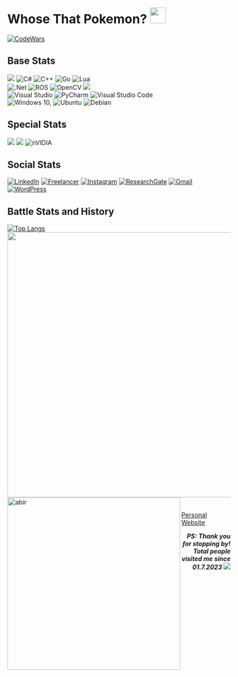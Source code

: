 # Whose That Pokemon?  <img src="http://i.imgur.com/HjpTdNa.png" height="36">
[![CodeWars](https://www.codewars.com/users/Abirino/badges/large)](https://www.codewars.com/users/Abirino 'My Honor Badge')
<br>
## Base Stats
<img src="https://img.shields.io/badge/Python-FFD43B?style=for-the-badge&logo=python&logoColor=darkgreen" /> ![C#](https://img.shields.io/badge/c%23-%23239120.svg?style=for-the-badge&logo=c-sharp&logoColor=white) ![C++](https://img.shields.io/badge/c++-%2300599C.svg?style=for-the-badge&logo=c%2B%2B&logoColor=white) ![Go](https://img.shields.io/badge/go-%2300ADD8.svg?style=for-the-badge&logo=go&logoColor=white) ![Lua](https://img.shields.io/badge/lua-%232C2D72.svg?style=for-the-badge&logo=lua&logoColor=white) <br>
![.Net](https://img.shields.io/badge/.NET-5C2D91?style=for-the-badge&logo=.net&logoColor=white) ![ROS](https://img.shields.io/badge/ros-%230A0FF9.svg?style=for-the-badge&logo=ros&logoColor=white) ![OpenCV](https://img.shields.io/badge/opencv-%23white.svg?style=for-the-badge&logo=opencv&logoColor=white) <img src="https://img.shields.io/badge/Keras-D00000?style=for-the-badge&logo=Keras&logoColor=white" /> <br>
![Visual Studio](https://img.shields.io/badge/Visual_Studio-5C2D91?style=for-the-badge&logo=visual%20studio&logoColor=white) ![PyCharm](https://img.shields.io/badge/pycharm-143?style=for-the-badge&logo=pycharm&logoColor=black&color=black&labelColor=green) ![Visual Studio Code](https://img.shields.io/badge/VisualStudioCode-0078d7.svg?style=for-the-badge&logo=visual-studio-code&logoColor=white)
<br>
![Windows 10](https://img.shields.io/badge/Windows-0078D6?style=for-the-badge&logo=windows&logoColor=white), ![Ubuntu](https://img.shields.io/badge/Ubuntu-E95420?style=for-the-badge&logo=ubuntu&logoColor=white) ![Debian](https://img.shields.io/badge/Debian-D70A53?style=for-the-badge&logo=debian&logoColor=white)
 <br>
## Special Stats
<img src="https://img.shields.io/badge/Arduino-00979D?style=for-the-badge&logo=Arduino&logoColor=white" /> <img src="https://img.shields.io/badge/Raspberry%20Pi-A22846?style=for-the-badge&logo=Raspberry%20Pi&logoColor=white" /> ![nVIDIA](https://img.shields.io/badge/nVIDIA-%2376B900.svg?style=for-the-badge&logo=nVIDIA&logoColor=white)
<br>
## Social Stats
[![LinkedIn](https://img.shields.io/badge/linkedin-%230077B5.svg?style=for-the-badge&logo=linkedin&logoColor=white)](https://www.linkedin.com/in/abir-bhattacharyya-22041112/ )
[![Freelancer](https://img.shields.io/badge/Freelancer-29B2FE?style=for-the-badge&logo=Freelancer&logoColor=white)](https://acewebslinger-61aaa.firebaseapp.com/)
[![Instagram](https://img.shields.io/badge/instagram-%23E4405F.svg?style=for-the-badge&logo=Instagram&logoColor=white)](https://www.instagram.com/abir_spidey/)
[![ResearchGate](https://img.shields.io/badge/ResearchGate-00CCBB?style=for-the-badge&logo=ResearchGate&logoColor=white)](https://www.researchgate.net/profile/Abir-Bhattacharyya-5)
[![Gmail](https://img.shields.io/badge/Gmail-D14836?style=for-the-badge&logo=gmail&logoColor=white)](mailto:abir.bhattacharyya22@gmail.com?subject=HelloWorld!)
[![WordPress](https://img.shields.io/badge/WordPress-%23117AC9.svg?style=for-the-badge&logo=WordPress&logoColor=white)](https://roboinno.wordpress.com/)
<br>

## Battle Stats and History

[![Top Langs](https://github-readme-stats.vercel.app/api/top-langs/?username=bathonSpidey&hide=Jupyter%20Notebook,C%2B%2B,html,C,css,scss&layout=compact&theme=radical)](https://github.com/bathonSpidey/github-readme-stats)
<a href="https://stats.hyochan.dev/en/stats/bathonSpidey"><img src="https://stats.hyochan.dev/api/github-stats?login=bathonSpidey" width="600" /></a>
 <br>
 <a href="https://github.com/denvercoder1/github-readme-streak-stats" title="Go to Source">
      <img align="left" width=390 src="https://github-readme-streak-stats.herokuapp.com/?user=bathonSpidey&theme=react&border=61dafb&hide_border=true" alt="abir" />
    </a>
    <br/>

[Personal Website](https://acewebslinger-61aaa.firebaseapp.com/)
<p align="right"> <b><i> PS: Thank you for stopping by! Total people visited me since 01.7.2023 </b></i> <img src="https://komarev.com/ghpvc/?username=bathonSpidey&color=orange" </p> 

